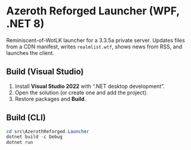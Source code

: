 # Azeroth Reforged Launcher (WPF, .NET 8)

Reminiscent-of-WotLK launcher for a 3.3.5a private server. Updates files from a CDN manifest, writes `realmlist.wtf`, shows news from RSS, and launches the client.

## Build (Visual Studio)

1. Install **Visual Studio 2022** with “.NET desktop development”.
2. Open the solution (or create one and add the project).
3. Restore packages and **Build**.

## Build (CLI)

```powershell
cd src\AzerothReforged.Launcher
dotnet build -c Debug
dotnet run
